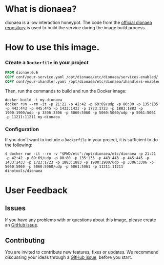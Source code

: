 # What is dionaea?

dionaea is a low interaction honeypot.
The code from the [official dionaea repository](https://github.com/DinoTools/dionaea) is used to build the service during the image build process.

# How to use this image.

### Create a `Dockerfile` in your project

```dockerfile
FROM dionae:0.6
COPY conf/your-service.yaml /opt/dionaea/etc/dionaea/services-enabled/
COPY conf/your-ihandler.yaml /opt/dionaea/etc/dionaea/ihandlers-enabled/
```

Then, run the commands to build and run the Docker image:

```console
docker build -t my-dionaea
docker run --rm -it -p 21:21 -p 42:42 -p 69:69/udp -p 80:80 -p 135:135 -p 443:443 -p 445:445 -p 1433:1433 -p 1723:1723 -p 1883:1883 -p 1900:1900/udp -p 3306:3306 -p 5060:5060 -p 5060:5060/udp -p 5061:5061 -p 11211:11211 my-dionaea
```

### Configuration

If you don't want to include a `Dockerfile` in your project, it is sufficient to do the following:

```console
$ docker run -it --rm -v "$PWD/etc":/opt/dionaea/etc/dionaea -p 21:21 -p 42:42 -p 69:69/udp -p 80:80 -p 135:135 -p 443:443 -p 445:445 -p 1433:1433 -p 1723:1723 -p 1883:1883 -p 1900:1900/udp -p 3306:3306 -p 5060:5060 -p 5060:5060/udp -p 5061:5061 -p 11211:11211 dinotools/dionaea
```

# User Feedback

## Issues

If you have any problems with or questions about this image, please create an [GitHub issue](https://github.com/DinoTools/dionaea-docker/issues).

## Contributing

You are invited to contribute new features, fixes or updates.
We recommend discussing your ideas through a [GitHub issue](https://github.com/DinoTools/dionaea-docker/issues), before you start.
